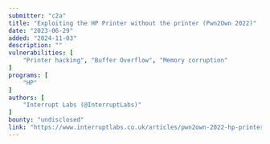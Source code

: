```yaml
---
submitter: "c2a"
title: "Exploiting the HP Printer without the printer (Pwn2Own 2022)"
date: "2023-06-29"
added: "2024-11-03"
description: ""
vulnerabilities: [
    "Printer hacking", "Buffer Overflow", "Memory corruption"
]
programs: [
    "HP"
]
authors: [
    "Interrupt Labs (@InterruptLabs)"
]
bounty: "undisclosed"
link: "https://www.interruptlabs.co.uk/articles/pwn2own-2022-hp-printer"
---
```




